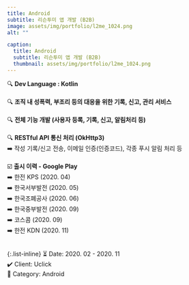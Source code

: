 ```yaml
---
title: Android
subtitle: 리슨투미 앱 개발 (B2B)
image: assets/img/portfolio/l2me_1024.png
alt: ""

caption:
  title: Android
  subtitle: 리슨투미 앱 개발 (B2B)
  thumbnail: assets/img/portfolio/l2me_1024.png
---
```


🔍 <b>Dev Language : Kotlin</b><br><br>
🔍 <b>조직 내 성폭력, 부조리 등의 대응을 위한 기록, 신고, 관리 서비스</b><br><br>
🔍 <b>전체 기능 개발 (사용자 등록, 기록, 신고, 알림처리 등)</b><br><br>
🔍 <b>RESTful API 통신 처리 (OkHttp3)</b><br>
➡️ 작성 기록/신고 전송, 이메일 인증(인증코드), 각종 푸시 알림 처리 등<br><br>
☑️ <b>출시 이력 - Google Play</b><br>
➡️ 한전 KPS (2020. 04)<br>
➡️ 한국서부발전 (2020. 05)<br>
➡️ 한국조폐공사 (2020. 06)<br>
➡️ 한국중부발전 (2020. 09)<br>
➡️ 코스콤 (2020. 09)<br>
➡️ 한전 KDN (2020. 11)<br><br>

{:.list-inline}
⏳ Date: 2020. 02 - 2020. 11<br>
✔️ Client: Uclick<br>
📌 Category: Android<br>
